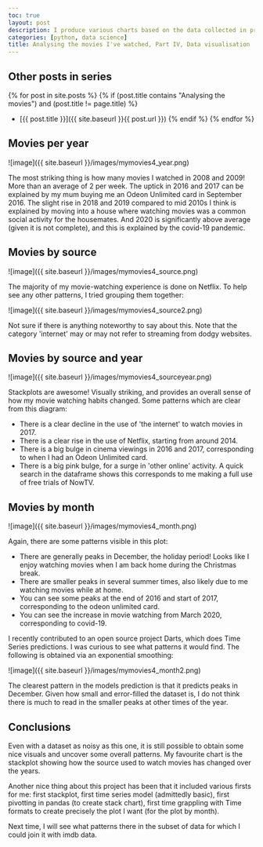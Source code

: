 ```yaml
---
toc: true
layout: post
description: I produce various charts based on the data collected in previous blog posts. I only look at the data without joining with imdb data - that will be done next time.
categories: [python, data science]
title: Analysing the movies I've watched, Part IV, Data visualisation
---
```

## Other posts in series
{% for post in site.posts %}
{% if (post.title contains "Analysing the movies") and (post.title != page.title) %}
* [{{ post.title }}]({{ site.baseurl }}{{ post.url }})
{% endif %}
{% endfor %}

## Movies per year

![image]({{ site.baseurl }}/images/mymovies4_year.png)

The most striking thing is how many movies I watched in 2008 and 2009! More than an average of 2 per week. The uptick in 2016 and 2017 can be explained by my mum buying me an Odeon Unlimited card in September 2016. The slight rise in 2018 and 2019 compared to mid 2010s I think is explained by moving into a house where watching movies was a common social activity for the housemates. And 2020 is significantly above average (given it is not complete), and this is explained by the covid-19 pandemic.

## Movies by source

![image]({{ site.baseurl }}/images/mymovies4_source.png)

The majority of my movie-watching experience is done on Netflix. To help see any other patterns, I tried grouping them together:

![image]({{ site.baseurl }}/images/mymovies4_source2.png)

Not sure if there is anything noteworthy to say about this. Note that the category 'internet' may or may not refer to streaming from dodgy websites.

## Movies by source and year

![image]({{ site.baseurl }}/images/mymovies4_sourceyear.png)

Stackplots are awesome! Visually striking, and provides an overall sense of how my movie watching habits changed. Some patterns which are clear from this diagram:

* There is a clear decline in the use of 'the internet' to watch movies in 2017.
* There is a clear rise in the use of Netflix, starting from around 2014.
* There is a big bulge in cinema viewings in 2016 and 2017, corresponding to when I had an Odeon Unlimited card.
* There is a big pink bulge, for a surge in 'other online' activity. A quick search in the dataframe shows this corresponds to me making a full use of free trials of NowTV.

## Movies by month

![image]({{ site.baseurl }}/images/mymovies4_month.png)

Again, there are some patterns visible in this plot:
* There are generally peaks in December, the holiday period! Looks like I enjoy watching movies when I am back home during the Christmas break.
* There are smaller peaks in several summer times, also likely due to me watching movies while at home.
* You can see some peaks at the end of 2016 and start of 2017, corresponding to the odeon unlimited card.
* You can see the increase in movie watching from March 2020, corresponding to covid-19.

I recently contributed to an open source project Darts, which does Time Series predictions. I was curious to see what patterns it would find. The following is obtained via an exponential smoothing:

![image]({{ site.baseurl }}/images/mymovies4_month2.png)

The clearest pattern in the models prediction is that it predicts peaks in December. Given how small and error-filled the dataset is, I do not think there is much to read in the smaller peaks at other times of the year.

## Conclusions
Even with a dataset as noisy as this one, it is still possible to obtain some nice visuals and uncover some overall patterns. My favourite chart is the stackplot showing how the source used to watch movies has changed over the years. 

Another nice thing about this project has been that it included various firsts for me: first stackplot, first time series model (admittedly basic), first pivotting in pandas (to create stack chart), first time grappling with Time formats to create precisely the plot I want (for the plot by month).

Next time, I will see what patterns there in the subset of data for which I could join it with imdb data.


